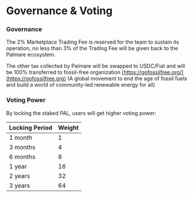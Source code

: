 # Governance & Voting

### Governance

The 2% Marketplace Trading Fee is reserved for the team to sustain its operation, no less than 3% of the Trading Fee will be given back to the Palmare ecosystem.&#x20;

The other tax collected by Palmare will be swapped to USDC/Fiat and will be 100% transferred to fossil-free organization  [https://gofossilfree.org/](https://gofossilfree.org) (A global movement to end the age of fossil fuels and build a world of community-led renewable energy for all)

### Voting Power

By locking the staked PAL, users will get higher voting power:

| **Locking Period** | **Weight** |
| ------------------ | ---------- |
| 1 month            | 1          |
| 3 months           | 4          |
| 6 months           | 8          |
| 1 year             | 16         |
| 2 years            | 32         |
| 3 years            | 64         |

###
